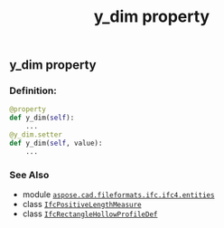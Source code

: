 ﻿---
title: y_dim property
second_title: Aspose.CAD for Python via .NET API References
description: 
type: docs
weight: 130
url: /python-net/aspose.cad.fileformats.ifc.ifc4.entities/ifcrectanglehollowprofiledef/y_dim/
is_root: false
---

## y_dim property

### Definition:
```python
@property
def y_dim(self):
    ...
@y_dim.setter
def y_dim(self, value):
    ...
```

### See Also
* module [`aspose.cad.fileformats.ifc.ifc4.entities`](../../)
* class [`IfcPositiveLengthMeasure`](/cad/python-net/aspose.cad.fileformats.ifc.ifc4.types/ifcpositivelengthmeasure)
* class [`IfcRectangleHollowProfileDef`](/cad/python-net/aspose.cad.fileformats.ifc.ifc4.entities/ifcrectanglehollowprofiledef)
